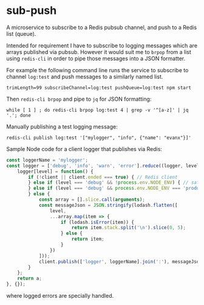 # sub-push

A microservice to subscribe to a Redis pubsub channel, and push to a Redis list (queue).

Intended for requirement I have to subscribe to logging messages which are arrays published via pubsub. However it would suit me to `brpop` from a list using `redis-cli` in order to pipe those messages into a JSON formatter.

For example the following command line runs the service to subscribe to channel `log:test` and push messages to a similarly named list.
```
trimLength=99 subscribeChannel=log:test pushQueue=log:test npm start
```
Then `redis-cli brpop` and pipe to `jq` for JSON formatting:
```
while [ 1 ] ; do redis-cli brpop log:test 4 | grep -v '^[a-z]' | jq '.'; done
```
Manually publishing a test logging message:
```
redis-cli publish log:test '["mylogger", "info", {"name": "evanx"}]'
```

Sample Node code for a client logger that publishes via Redis:
```javascript
const loggerName = 'mylogger';
const logger = ['debug', 'info', 'warn', 'error'].reduce((logger, level) => {
    logger[level] = function() {
        if (!client || client.ended === true) { // Redis client
        } else if (level === 'debug' && !process.env.NODE_ENV) { // safety in production when not set
        } else if (level === 'debug' && process.env.NODE_ENV === 'production') {
        } else {
            const array = [].slice.call(arguments);
            const messageJson = JSON.stringify(lodash.flatten([
                level,
                ...array.map(item => {
                    if (lodash.isError(item)) {
                        return item.stack.split('\n').slice(0, 5);
                    } else {
                        return item;
                    }
                })
            ]));
            client.publish(['logger', loggerName].join(':'), messageJson);
        }
    };
    return a;
}, {});
```
where logged errors are specially handled.
